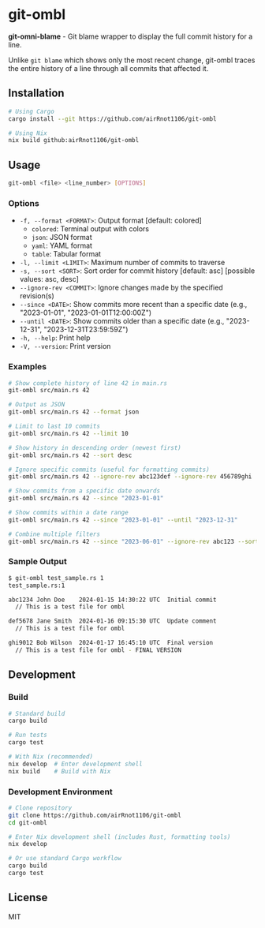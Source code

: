 # git-ombl

**git-omni-blame** - Git blame wrapper to display the full commit history for a line.

Unlike `git blame` which shows only the most recent change, git-ombl traces the entire history of a line through all commits that affected it.

## Installation

```bash
# Using Cargo
cargo install --git https://github.com/airRnot1106/git-ombl

# Using Nix
nix build github:airRnot1106/git-ombl
```

## Usage

```bash
git-ombl <file> <line_number> [OPTIONS]
```

### Options

- `-f, --format <FORMAT>`: Output format [default: colored]
  - `colored`: Terminal output with colors
  - `json`: JSON format
  - `yaml`: YAML format
  - `table`: Tabular format
- `-l, --limit <LIMIT>`: Maximum number of commits to traverse
- `-s, --sort <SORT>`: Sort order for commit history [default: asc] [possible values: asc, desc]
- `--ignore-rev <COMMIT>`: Ignore changes made by the specified revision(s)
- `--since <DATE>`: Show commits more recent than a specific date (e.g., "2023-01-01", "2023-01-01T12:00:00Z")
- `--until <DATE>`: Show commits older than a specific date (e.g., "2023-12-31", "2023-12-31T23:59:59Z")
- `-h, --help`: Print help
- `-V, --version`: Print version

### Examples

```bash
# Show complete history of line 42 in main.rs
git-ombl src/main.rs 42

# Output as JSON
git-ombl src/main.rs 42 --format json

# Limit to last 10 commits
git-ombl src/main.rs 42 --limit 10

# Show history in descending order (newest first)
git-ombl src/main.rs 42 --sort desc

# Ignore specific commits (useful for formatting commits)
git-ombl src/main.rs 42 --ignore-rev abc123def --ignore-rev 456789ghi

# Show commits from a specific date onwards
git-ombl src/main.rs 42 --since "2023-01-01"

# Show commits within a date range
git-ombl src/main.rs 42 --since "2023-01-01" --until "2023-12-31"

# Combine multiple filters
git-ombl src/main.rs 42 --since "2023-06-01" --ignore-rev abc123 --sort desc
```

### Sample Output

```bash
$ git-ombl test_sample.rs 1
test_sample.rs:1

abc1234 John Doe    2024-01-15 14:30:22 UTC  Initial commit
  // This is a test file for ombl

def5678 Jane Smith  2024-01-16 09:15:30 UTC  Update comment
  // This is a test file for ombl

ghi9012 Bob Wilson  2024-01-17 16:45:10 UTC  Final version
  // This is a test file for ombl - FINAL VERSION
```

## Development

### Build

```bash
# Standard build
cargo build

# Run tests
cargo test

# With Nix (recommended)
nix develop  # Enter development shell
nix build    # Build with Nix
```

### Development Environment

```bash
# Clone repository
git clone https://github.com/airRnot1106/git-ombl
cd git-ombl

# Enter Nix development shell (includes Rust, formatting tools)
nix develop

# Or use standard Cargo workflow
cargo build
cargo test
```

## License

MIT
